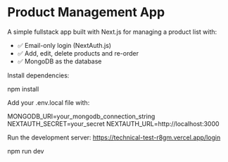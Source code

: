 # Product Management App

A simple fullstack app built with Next.js for managing a product list with:

- ✅ Email-only login (NextAuth.js)
- ✅ Add, edit, delete products and re-order
- ✅ MongoDB as the database


Install dependencies:

npm install


Add your .env.local file with:

MONGODB_URI=your_mongodb_connection_string
NEXTAUTH_SECRET=your_secret
NEXTAUTH_URL=http://localhost:3000



Run the development server:
https://technical-test-r8gm.vercel.app/login

npm run dev


